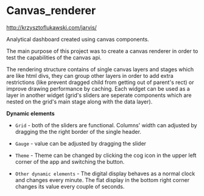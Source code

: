 # Canvas_renderer

http://krzysztoflukawski.com/jarvis/

Analytical dashboard created using canvas components.

The main purpose of this project was to create a canvas renderer in order to test the capabilities of the canvas api.

The rendering structure contains of single canvas layers and stages which are like html divs, they can group other layers in order to add extra restrictions (like prevent dragged child from getting out of parent's rect) or improve drawing performance by caching. Each widget can be used as a layer in another widget (grid's sliders are seperate components which are nested on the grid's main stage along with the data layer).

**Dynamic elements**

- `Grid` - both of the sliders are functional. Columns' width can adjusted by dragging the the right border of the single header.
- `Gauge` - value can be adjusted by dragging the slider

- `Theme` - Theme can be changed by clicking the cog icon in the upper left corner of the app and switching the button.

- `Other dynamic elements` - The digital display behaves as a normal clock and changes every minute. The flat display in the bottom right corner changes its value every couple of seconds.

